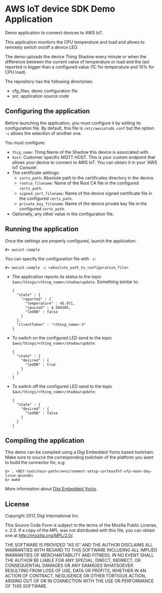 AWS IoT device SDK Demo Application
===================================
Demo application to connect devices to AWS IoT.

This application monitors the CPU temperature and load and allows to remotely
switch on/off a device LED.

The demo uploads the device Thing Shadow every minute or when the difference
between the current value of temperature or load and the last reported is bigger
than a configured value (1C for temperature and 10% for CPU load).

The repository has the following directories:

* cfg_files: demo configuration file
* src: application source code

Configuring the application
---------------------------
Before launching the application, you must configure it by editing its
configuration file. By default, this file is `/etc/awsiotsdk.conf` but the
option `-c` allows the selection of another one.

You must configure:
* `thig_name`: Thing Name of the Shadow this device is associated with.
* `host`: Customer specific MQTT HOST.
  This is your custom endpoint that allows your device to connect to AWS IoT.
  You can obtain it in your 'AWS IoT Console'.
* The certificate settings:
    * `certs_path`: Absolute path to the certificates directory in the device.
    * `rootca_filename`: Name of the Root CA file in the configured
      `certs_path`.
    * `signed_cert_filename`: Name of the device signed certificate file in
      the configured `certs_path`.
    * `private_key_filename`: Name of the device private key file in the
      configured `certs_path`.
* Optionally, any other value in the configuration file.

Running the application
-----------------------
Once the settings are properly configured, launch the application:
```
#> awsiot-sample
```
You can specify the configuration file with `-c`:
```
#> awsiot-sample -c <absolute_path_to_configuration_file>
```
* The application reports its status to the topic
  `$aws/things/<thing_name>/shadow/update`. Something similar to:
  ```
  {
    "state" : {
      "reported" : {
        "temperature" : 45.971,
        "cpuLoad" : 4.504505,
        "ledON" : false
      }
    },
    "clientToken" : "<thing_name>-3"
  }
  ```
* To switch on the configured LED send to the topic
  `$aws/things/<thing_name>/shadow/update`:
  ```
  {
    "state" : {
      "desired" : {
        "ledON" : true
      }
    }
  }
  ```
* To switch off the configured LED send to the topic
  `$aws/things/<thing_name>/shadow/update`:
  ```
  {
    "state" : {
      "desired" : {
        "ledON" : false
      }
    }
  }
  ```

Compiling the application
-------------------------
This demo can be compiled using a Digi Embedded Yocto based toolchain. Make
sure to source the corresponding toolchain of the platform you want to build
the connector for, e.g:

```
$> . <DEY-toolchain-path>/environment-setup-cortexa7hf-vfp-neon-dey-linux-gnueabi
$> make
```

More information about [Digi Embedded Yocto](https://github.com/digi-embedded/meta-digi).

License
-------
Copyright 2017, Digi International Inc.

This Source Code Form is subject to the terms of the Mozilla Public
License, v. 2.0. If a copy of the MPL was not distributed with this
file, you can obtain one at http://mozilla.org/MPL/2.0/.

THE SOFTWARE IS PROVIDED "AS IS" AND THE AUTHOR DISCLAIMS ALL WARRANTIES
WITH REGARD TO THIS SOFTWARE INCLUDING ALL IMPLIED WARRANTIES OF
MERCHANTABILITY AND FITNESS. IN NO EVENT SHALL THE AUTHOR BE LIABLE FOR
ANY SPECIAL, DIRECT, INDIRECT, OR CONSEQUENTIAL DAMAGES OR ANY DAMAGES
WHATSOEVER RESULTING FROM LOSS OF USE, DATA OR PROFITS, WHETHER IN AN
ACTION OF CONTRACT, NEGLIGENCE OR OTHER TORTIOUS ACTION, ARISING OUT OF
OR IN CONNECTION WITH THE USE OR PERFORMANCE OF THIS SOFTWARE.
